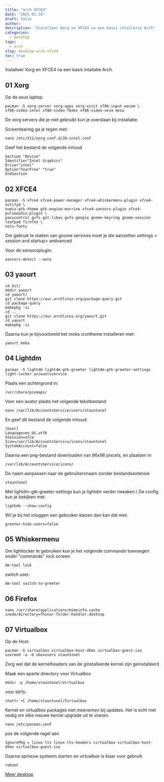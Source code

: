 ```yaml
---
title: "arch XFCE4"
date: "2021-01-24"
draft: false
author:
description: "Installeer Xorg en XFCE4 na een basis intallatie Arch"
categories:
  - desktop
tags:
  - arch
slug: desktop-arch-xfce4
toc: true
---
```


Installeer Xorg en XFCE4 na een basis intallatie Arch.

<!--more-->

## 01 Xorg

Op de asus laptop:

    pacman -S xorg-server xorg-apps xorg-xinit xf86-input-wacom \
    xf86-video-intel xf86-video-fbdev xf86-video-vesa mesa

De xorg servers die je niet gebruikt kun je overslaan bij installatie.

Screentearing ga je tegen met:

    nano /etc/X11/xorg.conf.d/20-intel.conf

Geef het bestand de volgende inhoud

    Section "Device"
    Identifier"Intel Graphics"
    Driver"intel"
    Option"TearFree" "true"
    EndSection

## 02 XFCE4

    pacman -S xfce4 xfce4-power-manager xfce4-whiskermenu-plugin xfce4-notifyd \
    numix-gtk-theme gtk-engine-murrine xfce4-sensors-plugin xfce4-pulseaudio-plugin \
    pavucontrol gvfs gst-libav gvfs-google gnome-keyring gnome-session leafpad firefox \
    noto-fonts

Om gebruik te maken van gnome servixes moet je die aanzetten settings > session and startup> andvanced

Voor de sensorsplugin:

    sensors-detect --auto

## 03 yaourt

    cd Git/
    mkdir yaourt
    cd yaourt/
    git clone https://aur.archlinux.org/package-query.git
    cd package-query
    makepkg -si
    cd ..
    git clone https://aur.archlinux.org/yaourt.git
    cd yaourt
    makepkg -si

Daarna kun je bijvoorbeeld het moka icontheme installeren met:

    yaourt moka

## 04 Lightdm

    pacman -S lightdm lightdm-gtk-greeter lightdm-gtk-greeter-settings light-locker accountsservice

Plaats een achtergrond in:

    /usr/share/pixmaps/

Voor een avator plaats het volgende tekstbestand

    nano /var/lib/AccountsService/users/stauntonel

En geef dit bestand de volgende inhoud:

    [User]
    Language=en_US.utf8
    XSession=xfce
    Icon=/var/lib/AccountsService/icons/stauntonel
    SystemAccount=false

Daarna een png-bestand downloaden van 96x96 pixcels, en plaatsen in

    /var/lib/AccountsService/icons/

De naam aanpassen naar de gebruikersnaam zonder bestandsextensie

    stauntonel

Met lightdm-gtk-greeter-settings kun je lightdm verder tweaken.\\
De config kun je bekijken met:

    ligthdm --show-config

Wil je bij het inloggen een gebruiker kiezen dan kan dat met:

    greeter-hide-users=false

## 05 Whiskermenu
Om lightlocker te gebruiken kun je het volgende commando toevoegen onder "commands"
lock screen:

    dm-tool lock

switch user:

    dm-tool switch-to-greeter

## 06 Firefox

    nano /usr/share/applications/mimeinfo.cache
    inode/directory=Thunar-folder-handler.desktop

## 07 Virtualbox
Op de Host:

    pacman -S virtualbox virtualbox-host-dkms virtualbox-guest-iso
    usermod -a -G vboxusers stauntonel

Zorg wel dat de kernelheaders van de ginstalleerde kernel zijn geinstalleerd

Maak een aparte directory voor Virtualbox

    mkdir -p /home/stauntonel/Virtualbox

voor btrfs:

    chattr +C /home/stauntonel/Virtualbox

Kernel en virtualbox packages niet meenemen bij updates.
Het is echt niet nodig om elke nieuwe kernel upgrade uit te voeren.

    nano /etc/pacman.conf

pas de volgende regel aan

    IgnorePkg = linux-lts linux-lts-headers virtualbox virtualbox-host-dkms virtualbox-guest-iso

Daarna opnieuw systeem starten en virtualbox is klaar voor gebruik

    reboot

[Meer desktop](/categories/desktop)
